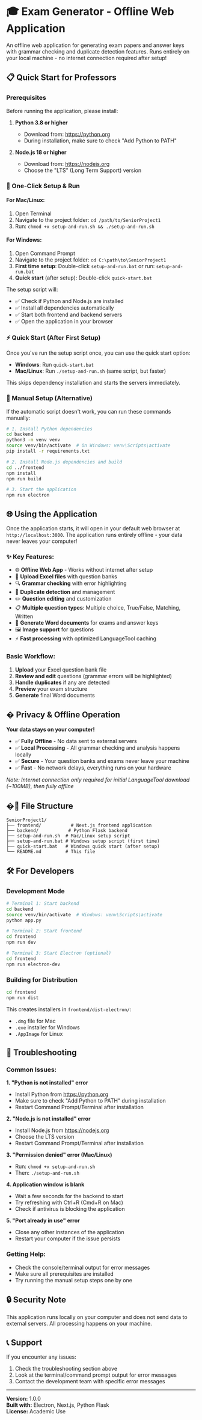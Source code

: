 # 🎓 Exam Generator - Offline Web Application

An offline web application for generating exam papers and answer keys with grammar checking and duplicate detection features. Runs entirely on your local machine - no internet connection required after setup!

## 📋 Quick Start for Professors

### Prerequisites
Before running the application, please install:

1. **Python 3.8 or higher** 
   - Download from: https://python.org
   - During installation, make sure to check "Add Python to PATH"

2. **Node.js 18 or higher**
   - Download from: https://nodejs.org
   - Choose the "LTS" (Long Term Support) version

### 🚀 One-Click Setup & Run

#### For Mac/Linux:
1. Open Terminal
2. Navigate to the project folder: `cd /path/to/SeniorProject1`
3. Run: `chmod +x setup-and-run.sh && ./setup-and-run.sh`

#### For Windows:
1. Open Command Prompt
2. Navigate to the project folder: `cd C:\path\to\SeniorProject1`
3. **First time setup**: Double-click `setup-and-run.bat` or run: `setup-and-run.bat`
4. **Quick start** (after setup): Double-click `quick-start.bat`

The setup script will:
- ✅ Check if Python and Node.js are installed
- ✅ Install all dependencies automatically
- ✅ Start both frontend and backend servers
- ✅ Open the application in your browser

### ⚡ Quick Start (After First Setup)

Once you've run the setup script once, you can use the quick start option:
- **Windows**: Run `quick-start.bat`
- **Mac/Linux**: Run `./setup-and-run.sh` (same script, but faster)

This skips dependency installation and starts the servers immediately.

### 🔧 Manual Setup (Alternative)

If the automatic script doesn't work, you can run these commands manually:

```bash
# 1. Install Python dependencies
cd backend
python3 -m venv venv
source venv/bin/activate  # On Windows: venv\Scripts\activate
pip install -r requirements.txt

# 2. Install Node.js dependencies and build
cd ../frontend
npm install
npm run build

# 3. Start the application
npm run electron
```

## 🌐 Using the Application

Once the application starts, it will open in your default web browser at `http://localhost:3000`. The application runs entirely offline - your data never leaves your computer!

### ✨ Key Features:
- 🌐 **Offline Web App** - Works without internet after setup
- 📄 **Upload Excel files** with question banks  
- 🔍 **Grammar checking** with error highlighting
- 🔄 **Duplicate detection** and management
- ✏️ **Question editing** and customization
- 📋 **Multiple question types**: Multiple choice, True/False, Matching, Written
- 📑 **Generate Word documents** for exams and answer keys
- 🖼️ **Image support** for questions
- ⚡ **Fast processing** with optimized LanguageTool caching

### Basic Workflow:
1. **Upload** your Excel question bank file
2. **Review and edit** questions (grammar errors will be highlighted)
3. **Handle duplicates** if any are detected
4. **Preview** your exam structure
5. **Generate** final Word documents

## � Privacy & Offline Operation

**Your data stays on your computer!**
- ✅ **Fully Offline** - No data sent to external servers
- ✅ **Local Processing** - All grammar checking and analysis happens locally
- ✅ **Secure** - Your question banks and exams never leave your machine
- ✅ **Fast** - No network delays, everything runs on your hardware

*Note: Internet connection only required for initial LanguageTool download (~100MB), then fully offline*

## �📁 File Structure

```
SeniorProject1/
├── frontend/           # Next.js frontend application
├── backend/           # Python Flask backend
├── setup-and-run.sh  # Mac/Linux setup script
├── setup-and-run.bat # Windows setup script (first time)
├── quick-start.bat   # Windows quick start (after setup)
└── README.md         # This file
```

## 🛠️ For Developers

### Development Mode
```bash
# Terminal 1: Start backend
cd backend
source venv/bin/activate  # Windows: venv\Scripts\activate
python app.py

# Terminal 2: Start frontend
cd frontend
npm run dev

# Terminal 3: Start Electron (optional)
cd frontend
npm run electron-dev
```

### Building for Distribution
```bash
cd frontend
npm run dist
```

This creates installers in `frontend/dist-electron/`:
- `.dmg` file for Mac
- `.exe` installer for Windows
- `.AppImage` for Linux

## 🐛 Troubleshooting

### Common Issues:

**1. "Python is not installed" error**
- Install Python from https://python.org
- Make sure to check "Add Python to PATH" during installation
- Restart Command Prompt/Terminal after installation

**2. "Node.js is not installed" error**
- Install Node.js from https://nodejs.org
- Choose the LTS version
- Restart Command Prompt/Terminal after installation

**3. "Permission denied" error (Mac/Linux)**
- Run: `chmod +x setup-and-run.sh`
- Then: `./setup-and-run.sh`

**4. Application window is blank**
- Wait a few seconds for the backend to start
- Try refreshing with Ctrl+R (Cmd+R on Mac)
- Check if antivirus is blocking the application

**5. "Port already in use" error**
- Close any other instances of the application
- Restart your computer if the issue persists

### Getting Help:
- Check the console/terminal output for error messages
- Make sure all prerequisites are installed
- Try running the manual setup steps one by one

## 🔒 Security Note

This application runs locally on your computer and does not send data to external servers. All processing happens on your machine.

## 📞 Support

If you encounter any issues:
1. Check the troubleshooting section above
2. Look at the terminal/command prompt output for error messages
3. Contact the development team with specific error messages

---

**Version:** 1.0.0  
**Built with:** Electron, Next.js, Python Flask  
**License:** Academic Use
